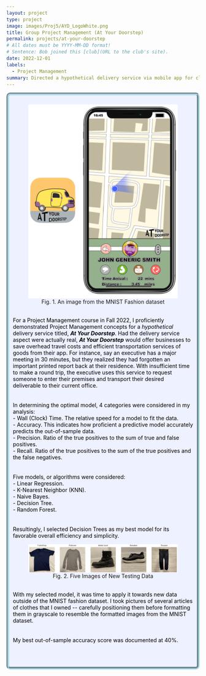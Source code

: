 ```yaml
---
layout: project
type: project
image: images/Proj5/AYD_LogoWhite.png
title: Group Project Management (At Your Doorstep)
permalink: projects/at-your-doorstep
# All dates must be YYYY-MM-DD format!
# Sentence: Bob joined this [club](URL to the club's site).
date: 2022-12-01
labels:
  - Project Management
summary: Directed a hypothetical delivery service via mobile app for class group project. Applied studied concepts towards planning and executing phases. Improved problem-solving skills and work etiquette for better management of group and project.
---
```

<div style="background-color:rgba(238, 241, 255, 1); padding: 10px; border: 7px groove; border-color: lightblue; border-radius: 10px;">
  <center><figure>
    <img class="ui medium rounded image" src="../images/Proj5/app_and_phone.png" style="vertical-align: middle;" float = "none">
    <figcaption style="vertical-align: middle;">Fig. 1. An image from the MNIST Fashion dataset <br /></figcaption>
  </figure></center>
  
  <span style="color: black">
    <br />For a Project Management course in Fall 2022, I proficiently demonstrated Project Management concepts for a <i>hypothetical</i> delivery service titled, <i><b>At Your Doorstep</b></i>. Had the delivery service aspect were actually real, <i><b>At Your Doorstep</b></i> would offer businesses to save overhead travel costs and efficient transportation services of goods from their app. For instance, say an executive has a major meeting in 30 minutes, but they realized they had forgotten an important printed report back at their residence. With insufficient time to make a round trip, the executive uses this service to request someone to enter their premises and transport their desired deliverable to their current office.  <br /><br /></span>
    <span style="color: black">
    <br />In determining the optimal model, 4 categories were considered in my analysis:<br />
    - Wall (Clock) Time. The relative speed for a model to fit the data. <br />
    - Accuracy. This indicates how proficient a predictive model accurately predicts the out-of-sample data.<br />
    - Precision. Ratio of the true positives to the sum of true and false positives. <br />
    - Recall. Ratio of the true positives to the sum of the true positives and the false negatives. <br />
    <br />
    <br />Five models, or algorithms were considered:<br />
    - Linear Regression.<br />
    - K-Nearest Neighbor (KNN).<br />
    - Naive Bayes. <br />
    - Decision Tree. <br />
    - Random Forest. <br /><br />
    <br />Resultingly, I selected Decision Trees as my best model for its favorable overall efficiency and simplicity. <br />
  </span>

  <center><figure>
    <img class="ui medium rounded image" src="../images/Proj4/task2sample.png" style="vertical-align: middle;" float = "none">
    <figcaption style="vertical-align: middle;">Fig. 2. Five Images of New Testing Data <br /></figcaption>
  </figure></center>
  <span style="color: black">
    <br />With my selected model, it was time to apply it towards new data outside of the MNIST fashion dataset. I took pictures of several articles of clothes that I owned -- carefully positioning them before formatting them in grayscale to resemble the formatted images from the MNIST dataset. <br /><br />
    <br />My best out-of-sample accuracy score was documented at 40%. <br /> <br /> <br /> <br /></span>
</div>
